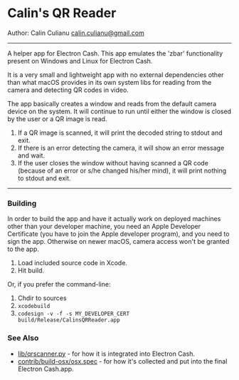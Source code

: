 # Calin's QR Reader

Author: Calin Culianu <calin.culianu@gmail.com>

---

A helper app for Electron Cash. This app emulates the 'zbar' functionality present on Windows and Linux for Electron Cash.

It is a very small and lightweight app with no external dependencies other than what macOS provides in its own system libs for
reading from the camera and detecting QR codes in video.

The app basically creates a window and reads from the default camera device on the system. It will continue to run until either
the window is closed by the user or a QR image is read.

1. If a QR image is scanned, it will print the decoded string to stdout and exit.
2. If there is an error detecting the camera, it will show an error message and wait.
3. If the user closes the window without having scanned a QR code (because of an error or s/he changed his/her mind),
it will print nothing to stdout and exit.

---

### Building

In order to build the app and have it actually work on deployed machines other than your developer machine, you need an Apple Developer Certificate (you have to join the Apple developer program), and you need to sign the app. Otherwise on newer macOS, camera access won't be granted to the app.

1. Load included source code in Xcode.
2. Hit build.

Or, if you prefer the command-line:

1. Chdir to sources
2. `xcodebuild`
3. `codesign -v -f -s MY_DEVELOPER_CERT build/Release/CalinsQRReader.app`


### See Also

- [lib/qrscanner.py](https://github.com/Electron-Cash/Electron-Cash/blob/master/lib/qrscanner.py) - for how it is integrated into Electron Cash.
- [contrib/build-osx/osx.spec](https://github.com/Electron-Cash/Electron-Cash/blob/master/contrib/build-osx/osx.spec) - for how it's collected and put into the final Electron Cash.app.

